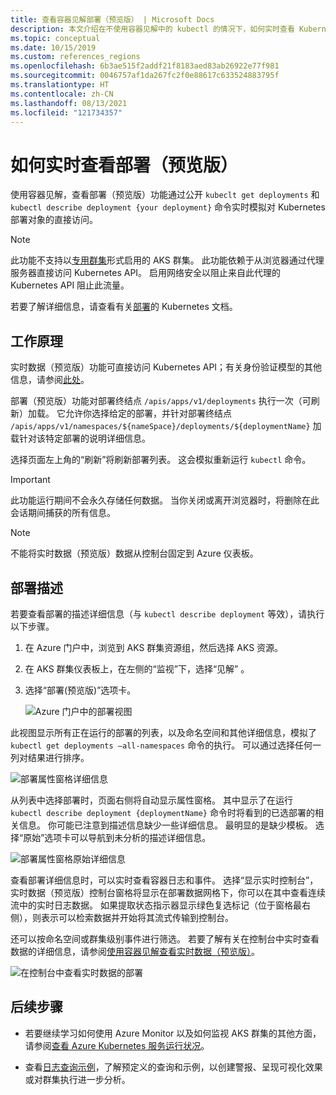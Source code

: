 ```yaml
---
title: 查看容器见解部署（预览版） | Microsoft Docs
description: 本文介绍在不使用容器见解中的 kubectl 的情况下，如何实时查看 Kubernetes 部署。
ms.topic: conceptual
ms.date: 10/15/2019
ms.custom: references_regions
ms.openlocfilehash: 6b3ae515f2addf21f8183aed83ab26922e77f981
ms.sourcegitcommit: 0046757af1da267fc2f0e88617c633524883795f
ms.translationtype: HT
ms.contentlocale: zh-CN
ms.lasthandoff: 08/13/2021
ms.locfileid: "121734357"
---
```

# <a name="how-to-view-deployments-preview-in-real-time"></a>如何实时查看部署（预览版）

使用容器见解，查看部署（预览版）功能通过公开 `kubeclt get deployments` 和 `kubectl describe deployment {your deployment}` 命令实时模拟对 Kubernetes 部署对象的直接访问。

>[!NOTE]
>此功能不支持以[专用群集](https://azure.microsoft.com/updates/aks-private-cluster/)形式启用的 AKS 群集。 此功能依赖于从浏览器通过代理服务器直接访问 Kubernetes API。 启用网络安全以阻止来自此代理的 Kubernetes API 阻止此流量。

若要了解详细信息，请查看有关[部署](https://kubernetes.io/docs/concepts/workloads/controllers/deployment/)的 Kubernetes 文档。

## <a name="how-it-works"></a>工作原理

实时数据（预览版）功能可直接访问 Kubernetes API；有关身份验证模型的其他信息，请参阅[此处](https://kubernetes.io/docs/concepts/overview/kubernetes-api/)。

部署（预览版）功能对部署终结点 `/apis/apps/v1/deployments` 执行一次（可刷新）加载。 它允许你选择给定的部署，并针对部署终结点 `/apis/apps/v1/namespaces/${nameSpace}/deployments/${deploymentName}` 加载针对该特定部署的说明详细信息。

选择页面左上角的“刷新”将刷新部署列表。 这会模拟重新运行 `kubectl` 命令。

>[!IMPORTANT]
>此功能运行期间不会永久存储任何数据。 当你关闭或离开浏览器时，将删除在此会话期间捕获的所有信息。

>[!NOTE]
>不能将实时数据（预览版）数据从控制台固定到 Azure 仪表板。

## <a name="deployments-describe"></a>部署描述

若要查看部署的描述详细信息（与 `kubectl describe deployment` 等效），请执行以下步骤。

1. 在 Azure 门户中，浏览到 AKS 群集资源组，然后选择 AKS 资源。

2. 在 AKS 群集仪表板上，在左侧的“监视”下，选择“见解” 。

3. 选择“部署(预览版)”选项卡。

    ![Azure 门户中的部署视图](./media/container-insights-livedata-deployments/deployment-view.png)

此视图显示所有正在运行的部署的列表，以及命名空间和其他详细信息，模拟了 `kubectl get deployments –all-namespaces` 命令的执行。 可以通过选择任何一列对结果进行排序。

![部署属性窗格详细信息](./media/container-insights-livedata-deployments/deployment-properties-pane-details.png)

从列表中选择部署时，页面右侧将自动显示属性窗格。 其中显示了在运行 `kubectl describe deployment {deploymentName}` 命令时将看到的已选部署的相关信息。 你可能已注意到描述信息缺少一些详细信息。 最明显的是缺少模板。 选择“原始”选项卡可以导航到未分析的描述详细信息。

![部署属性窗格原始详细信息](./media/container-insights-livedata-deployments/deployment-properties-pane-raw.png)

查看部署详细信息时，可以实时查看容器日志和事件。 选择“显示实时控制台”，实时数据（预览版）控制台窗格将显示在部署数据网格下，你可以在其中查看连续流中的实时日志数据。 如果提取状态指示器显示绿色复选标记（位于窗格最右侧），则表示可以检索数据并开始将其流式传输到控制台。

还可以按命名空间或群集级别事件进行筛选。 若要了解有关在控制台中实时查看数据的详细信息，请参阅[使用容器见解查看实时数据（预览版）](container-insights-livedata-overview.md)。

![在控制台中查看实时数据的部署](./media/container-insights-livedata-deployments/deployments-console-view-events.png)

## <a name="next-steps"></a>后续步骤

- 若要继续学习如何使用 Azure Monitor 以及如何监视 AKS 群集的其他方面，请参阅[查看 Azure Kubernetes 服务运行状况](container-insights-analyze.md)。

- 查看[日志查询示例](container-insights-log-query.md)，了解预定义的查询和示例，以创建警报、呈现可视化效果或对群集执行进一步分析。
